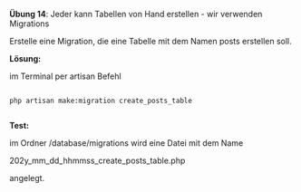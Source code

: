 
**Übung 14**: Jeder kann Tabellen von Hand erstellen - wir verwenden Migrations

Erstelle eine Migration, die eine Tabelle mit dem Namen posts erstellen soll. 



**Lösung:**

im Terminal per artisan Befehl



```

php artisan make:migration create_posts_table


```


**Test:**

im Ordner /database/migrations wird eine Datei mit dem Name 

202y_mm_dd_hhmmss_create_posts_table.php 

angelegt.





